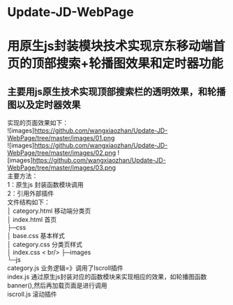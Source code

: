 # Update-JD-WebPage
用原生js封装模块技术实现京东移动端首页的顶部搜索+轮播图效果和定时器功能<br/>
==
主要用js原生技术实现顶部搜索栏的透明效果，和轮播图以及定时器效果<br/>
--
实现的页面效果如下：<br/>
![images]https://github.com/wangxiaozhan/Update-JD-WebPage/tree/master/images/01.png<br/> ![images]https://github.com/wangxiaozhan/Update-JD-WebPage/tree/master/images/02.png       ![images]https://github.com/wangxiaozhan/Update-JD-WebPage/tree/master/images/03.png<br/>
主要方法：<br/>
1：原生js 封装函数模块调用<br/>
2：引用外部插件<br/>
文件结构如下：<br/>
│  category.html          移动端分类页  <br/>
│  index.html              首页 <br/>
├─css             <br/>
│      base.css             基本样式<br/>
│      category.css           分类页样式<br/>
│      index.css            < br/>
├─images            <br/>
└─js                      <br/>
        category.js                 业务逻辑=》调用了Iscroll插件<br/>
        index.js                        通过原生js封装对应的函数模块来实现相应的效果，如轮播图函数banner(),然后再加载页面是进行调用<br/>
        iscroll.js                滚动插件<br/>
